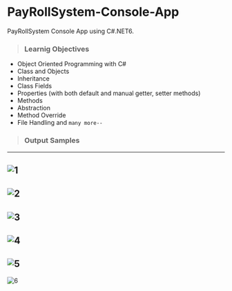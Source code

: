 # PayRollSystem-Console-App
PayRollSystem Console App using C#.NET6.

> ### **Learnig Objectives**
- Object Oriented Programming with C#
- Class and Objects
- Inheritance
- Class Fields
- Properties (with both default and manual getter, setter methods)
- Methods
- Abstraction
- Method Override
- File Handling
and `many more--`

> ### **Output Samples**
-----------------------------------
![1](https://user-images.githubusercontent.com/60433432/200186633-2a5bf7bc-927c-4df7-b19c-bcfd4208dc4c.PNG)
-----------------------------------
![2](https://user-images.githubusercontent.com/60433432/200186660-164eaabc-2324-4f21-bfa4-91b7d692c09b.PNG)
-----------------------------------
![3](https://user-images.githubusercontent.com/60433432/200186685-38105a92-012d-4e35-aeeb-112f5324e963.PNG)
-----------------------------------
![4](https://user-images.githubusercontent.com/60433432/200186700-e269bc23-cddf-4130-8eeb-e0139913fcaa.PNG)
-----------------------------------
![5](https://user-images.githubusercontent.com/60433432/200186704-fe74e779-1c80-4ea6-b885-103ca911faac.PNG)
-----------------------------------
![6](https://user-images.githubusercontent.com/60433432/200186711-148adbaf-de0a-4af8-bd0c-8720ed36b26e.PNG)
